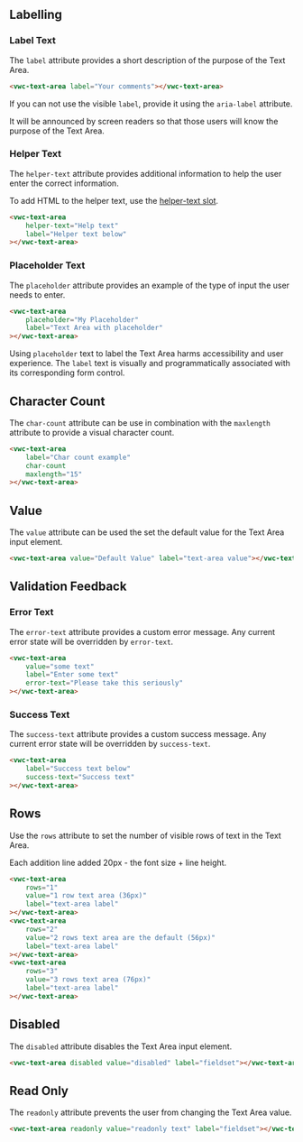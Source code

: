 ## Labelling

### Label Text

The `label` attribute provides a short description of the purpose of the Text Area.

```html preview
<vwc-text-area label="Your comments"></vwc-text-area>
```

<vwc-note connotation="information" icon="info-line" headline="Accessibility note">
	<p>If you can not use the visible <code>label</code>, provide it using the <code>aria-label</code> attribute.</p>
	<p>It will be announced by screen readers so that those users will know the purpose of the Text Area.</p>
</vwc-note>

### Helper Text

The `helper-text` attribute provides additional information to help the user enter the correct information.

To add HTML to the helper text, use the [helper-text slot](/components/text-area/code/#helper-text-slot).

```html preview
<vwc-text-area
	helper-text="Help text"
	label="Helper text below"
></vwc-text-area>
```

### Placeholder Text

The `placeholder` attribute provides an example of the type of input the user needs to enter.

```html preview
<vwc-text-area
	placeholder="My Placeholder"
	label="Text Area with placeholder"
></vwc-text-area>
```

<vwc-note connotation="warning" icon="warning-line" headline="Placeholder text should not be used as a label">
	<p>Using <code>placeholder</code> text to label the Text Area harms accessibility and user experience. The <code>label</code> text is visually and programmatically associated with its corresponding form control.</p>
</vwc-note>

## Character Count

The `char-count` attribute can be use in combination with the `maxlength` attribute to provide a visual character count.

```html preview
<vwc-text-area
	label="Char count example"
	char-count
	maxlength="15"
></vwc-text-area>
```

## Value

The `value` attribute can be used the set the default value for the Text Area input element.

```html preview
<vwc-text-area value="Default Value" label="text-area value"></vwc-text-area>
```

## Validation Feedback

### Error Text

The `error-text` attribute provides a custom error message. Any current error state will be overridden by `error-text`.

```html preview
<vwc-text-area
	value="some text"
	label="Enter some text"
	error-text="Please take this seriously"
></vwc-text-area>
```

### Success Text

The `success-text` attribute provides a custom success message. Any current error state will be overridden by `success-text`.

```html preview
<vwc-text-area
	label="Success text below"
	success-text="Success text"
></vwc-text-area>
```

## Rows

Use the `rows` attribute to set the number of visible rows of text in the Text Area.

<vwc-note icon="info-line" connotation="information">Each addition line added 20px - the font size + line height.
</vwc-note>

```html preview
<vwc-text-area
	rows="1"
	value="1 row text area (36px)"
	label="text-area label"
></vwc-text-area>
<vwc-text-area
	rows="2"
	value="2 rows text area are the default (56px)"
	label="text-area label"
></vwc-text-area>
<vwc-text-area
	rows="3"
	value="3 rows text area (76px)"
	label="text-area label"
></vwc-text-area>
```

## Disabled

The `disabled` attribute disables the Text Area input element.

```html preview
<vwc-text-area disabled value="disabled" label="fieldset"></vwc-text-area>
```

## Read Only

The `readonly` attribute prevents the user from changing the Text Area value.

```html preview
<vwc-text-area readonly value="readonly text" label="fieldset"></vwc-text-area>
```
